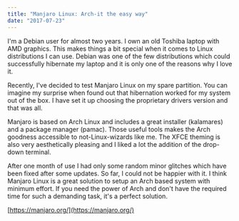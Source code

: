 ```yaml
---
title: "Manjaro Linux: Arch-it the easy way"
date: "2017-07-23"
---
```



I'm a Debian user for almost two years. I own an old Toshiba laptop with AMD graphics. This makes things a bit special when it comes to Linux distributions I can use. Debian was one of the few distributions which could successfully hibernate my laptop and it is only one of the reasons why I love it.

Recently, I've decided to test Manjaro Linux on my spare partition. You can imagine my surprise when found out that hibernation worked for my system out of the box. I have set it up choosing the proprietary drivers version and that was all.

Manjaro is based on Arch Linux and includes a great installer (kalamares) and a package manager (pamac). Those useful tools makes the Arch goodness accessible to not-Linux-wizards like me. The XFCE theming is also very aesthetically pleasing and I liked a lot the addition of the drop-down terminal.

After one month of use I had only some random minor glitches which have been fixed after some updates. So far, I could not be happier with it. I think Manjaro Linux is a great solution to setup an Arch based system with minimum effort. If you need the power of Arch and don't have the required time for such a demanding task, it's a perfect solution.

[https://manjaro.org/](https://manjaro.org/)
